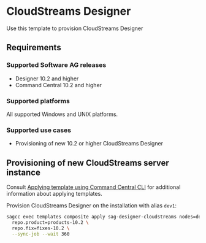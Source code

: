 <!-- Copyright � 2013 - 2018 Software AG, Darmstadt, Germany and/or its licensors

   SPDX-License-Identifier: Apache-2.0

    Licensed under the Apache License, Version 2.0 (the "License");
    you may not use this file except in compliance with the License.
    You may obtain a copy of the License at

        http://www.apache.org/licenses/LICENSE-2.0

    Unless required by applicable law or agreed to in writing, software
    distributed under the License is distributed on an "AS IS" BASIS,
     WITHOUT WARRANTIES OR CONDITIONS OF ANY KIND, either express or implied.
     See the License for the specific language governing permissions and

     limitations under the License.                                                  

-->

# CloudStreams Designer

Use this template to provision CloudStreams Designer

## Requirements

### Supported Software AG releases

* Designer 10.2 and higher
* Command Central 10.2 and higher

### Supported platforms

All supported Windows and UNIX platforms.

### Supported use cases

* Provisioning of new 10.2 or higher CloudStreams Designer

## Provisioning of new CloudStreams server instance

Consult [Applying template using Command Central CLI](https://github.com/SoftwareAG/sagdevops-templates/wiki/Using-default-templates#applying-template-using-command-central-cli) for additional information about applying templates.

Provision CloudStreams Designer on the installation with alias `dev1`:

```bash
sagcc exec templates composite apply sag-designer-cloudstreams nodes=dev1 \
  repo.product=products-10.2 \
  repo.fix=fixes-10.2 \
  --sync-job --wait 360
```
